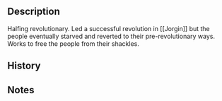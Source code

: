 ## Description
Halfing revolutionary. Led a successful revolution in [[Jorgin]] but the people eventually starved and reverted to their pre-revolutionary ways. Works to free the people from their shackles.

## History


## Notes
